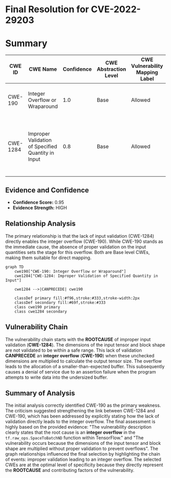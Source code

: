 # Final Resolution for CVE-2022-29203

# Summary
| CWE ID  | CWE Name | Confidence | CWE Abstraction Level | CWE Vulnerability Mapping Label | CWE-Vulnerability Mapping Notes |
|---|---|---|---|---|---|
| CWE-190 | Integer Overflow or Wraparound | 1.0 | Base | Allowed | Primary CWE. The vulnerability stems from an integer overflow in the implementation of `tf.raw_ops.SpaceToBatchND`. |
| CWE-1284 | Improper Validation of Specified Quantity in Input | 0.8 | Base | Allowed | Secondary Candidate. The dimensions of the input tensor and block shape are not validated to be within a range that would prevent an integer overflow when multiplied, directly contributing to the CWE-190 condition. |

## Evidence and Confidence

*   **Confidence Score:** 0.95
*   **Evidence Strength:** HIGH

## Relationship Analysis
The primary relationship is that the lack of input validation (CWE-1284) directly enables the integer overflow (CWE-190). While CWE-190 stands as the immediate cause, the absence of proper validation on the input quantities sets the stage for this overflow. Both are Base level CWEs, making them suitable for direct mapping.

```mermaid
graph TD
    cwe190["CWE-190: Integer Overflow or Wraparound"]
    cwe1284["CWE-1284: Improper Validation of Specified Quantity in Input"]
    
    cwe1284 -->|CANPRECEDE| cwe190
    
    classDef primary fill:#f96,stroke:#333,stroke-width:2px
    classDef secondary fill:#69f,stroke:#333
    class cwe190 primary
    class cwe1284 secondary
```

## Vulnerability Chain
The vulnerability chain starts with the **ROOTCAUSE** of improper input validation (**CWE-1284**). The dimensions of the input tensor and block shape are not validated to be within a safe range. This lack of validation **CANPRECEDE** an **integer overflow** (**CWE-190**) when these unchecked dimensions are multiplied to calculate the output tensor size. The overflow leads to the allocation of a smaller-than-expected buffer. This subsequently causes a denial of service due to an assertion failure when the program attempts to write data into the undersized buffer.

## Summary of Analysis
The initial analysis correctly identified CWE-190 as the primary weakness. The criticism suggested strengthening the link between CWE-1284 and CWE-190, which has been addressed by explicitly stating how the lack of validation directly leads to the integer overflow. The final assessment is highly based on the provided evidence: "The vulnerability description clearly states that the root cause is an **integer overflow** in the `tf.raw_ops.SpaceToBatchND` function within TensorFlow." and "The vulnerability occurs because the dimensions of the input tensor and block shape are multiplied without proper validation to prevent overflows". The graph relationships influenced the final selection by highlighting the chain of events: improper validation leading to an integer overflow. The selected CWEs are at the optimal level of specificity because they directly represent the **ROOTCAUSE** and contributing factors of the vulnerability.